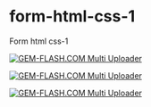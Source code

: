 # form-html-css-1
Form html css-1


<a href="https://img.gem-flash.com/"><img src="https://img.gem-flash.com/images/28791036492036270967.jpg" border="0" alt="GEM-FLASH.COM Multi Uploader" /></a>




<a href="https://img.gem-flash.com/"><img src="https://img.gem-flash.com/images/34105748934148036917.jpg" border="0" alt="GEM-FLASH.COM Multi Uploader" /></a>





<a href="https://img.gem-flash.com/"><img src="https://img.gem-flash.com/images/19254855275220541154.jpg" border="0" alt="GEM-FLASH.COM Multi Uploader" /></a>
